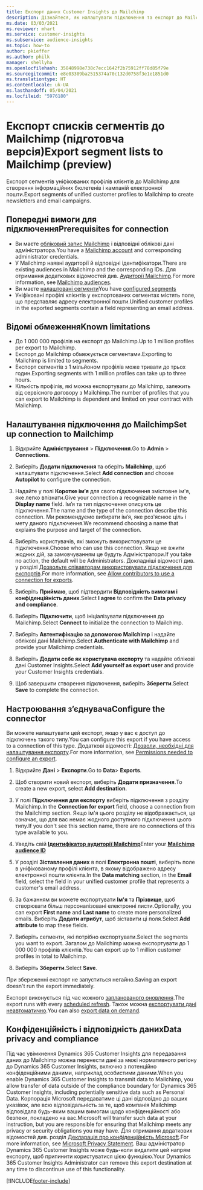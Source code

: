 ```yaml
---
title: Експорт даних Customer Insights до Mailchimp
description: Дізнайтеся, як налаштувати підключення та експорт до Mailchimp.
ms.date: 03/03/2021
ms.reviewer: mhart
ms.service: customer-insights
ms.subservice: audience-insights
ms.topic: how-to
author: pkieffer
ms.author: philk
manager: shellyha
ms.openlocfilehash: 35848998e738c7ecc1642f2b75912ff78d85f79e
ms.sourcegitcommit: e8e03309ba2515374a70c132d0758f3e1e1851d0
ms.translationtype: HT
ms.contentlocale: uk-UA
ms.lasthandoff: 05/04/2021
ms.locfileid: "5976180"
---
```

# <a name="export-segment-lists-to-mailchimp-preview"></a><span data-ttu-id="53b9c-103">Експорт списків сегментів до Mailchimp (підготовча версія)</span><span class="sxs-lookup"><span data-stu-id="53b9c-103">Export segment lists to Mailchimp (preview)</span></span>

<span data-ttu-id="53b9c-104">Експорт сегментів уніфікованих профілів клієнтів до Mailchimp для створення інформаційних бюлетенів і кампаній електронної пошти.</span><span class="sxs-lookup"><span data-stu-id="53b9c-104">Export segments of unified customer profiles to Mailchimp to create newsletters and email campaigns.</span></span>

## <a name="prerequisites-for-connection"></a><span data-ttu-id="53b9c-105">Попередні вимоги для підключення</span><span class="sxs-lookup"><span data-stu-id="53b9c-105">Prerequisites for connection</span></span>

-   <span data-ttu-id="53b9c-106">Ви маєте [обліковий запис Mailchimp](https://mailchimp.com/) і відповідні облікові дані адміністратора.</span><span class="sxs-lookup"><span data-stu-id="53b9c-106">You have a [Mailchimp account](https://mailchimp.com/) and corresponding administrator credentials.</span></span>
-   <span data-ttu-id="53b9c-107">У Mailchimp наявні аудиторії й відповідні ідентифікатори.</span><span class="sxs-lookup"><span data-stu-id="53b9c-107">There are existing audiences in Mailchimp and the corresponding IDs.</span></span> <span data-ttu-id="53b9c-108">Для отримання додаткових відомостей див. [Аудиторії Mailchimp](https://mailchimp.com/help/create-audience/).</span><span class="sxs-lookup"><span data-stu-id="53b9c-108">For more information, see [Mailchimp audiences](https://mailchimp.com/help/create-audience/).</span></span>
-   <span data-ttu-id="53b9c-109">Ви маєте [налаштовані сегменти](segments.md)</span><span class="sxs-lookup"><span data-stu-id="53b9c-109">You have [configured segments](segments.md)</span></span>
-   <span data-ttu-id="53b9c-110">Уніфіковані профілі клієнтів у експортованих сегментах містять поле, що представляє адресу електронної пошти.</span><span class="sxs-lookup"><span data-stu-id="53b9c-110">Unified customer profiles in the exported segments contain a field representing an email address.</span></span>

## <a name="known-limitations"></a><span data-ttu-id="53b9c-111">Відомі обмеження</span><span class="sxs-lookup"><span data-stu-id="53b9c-111">Known limitations</span></span>

- <span data-ttu-id="53b9c-112">До 1 000 000 профілів на експорт до Mailchimp.</span><span class="sxs-lookup"><span data-stu-id="53b9c-112">Up to 1 million profiles per export to Mailchimp.</span></span>
- <span data-ttu-id="53b9c-113">Експорт до Mailchimp обмежується сегментами.</span><span class="sxs-lookup"><span data-stu-id="53b9c-113">Exporting to Mailchimp is limited to segments.</span></span>
- <span data-ttu-id="53b9c-114">Експорт сегментів з 1 мільйоном профілів може тривати до трьох годин.</span><span class="sxs-lookup"><span data-stu-id="53b9c-114">Exporting segments with 1 million profiles can take up to three hours.</span></span> 
- <span data-ttu-id="53b9c-115">Кількість профілів, які можна експортувати до Mailchimp, залежить від сервісного договору з Mailchimp.</span><span class="sxs-lookup"><span data-stu-id="53b9c-115">The number of profiles that you can export to Mailchimp is dependent and limited on your contract with Mailchimp.</span></span>

## <a name="set-up-connection-to-mailchimp"></a><span data-ttu-id="53b9c-116">Налаштування підключення до Mailchimp</span><span class="sxs-lookup"><span data-stu-id="53b9c-116">Set up connection to Mailchimp</span></span>

1. <span data-ttu-id="53b9c-117">Відкрийте **Адміністрування** > **Підключення**.</span><span class="sxs-lookup"><span data-stu-id="53b9c-117">Go to **Admin** > **Connections**.</span></span>

1. <span data-ttu-id="53b9c-118">Виберіть **Додати підключення** та оберіть **Mailchimp**, щоб налаштувати підключення.</span><span class="sxs-lookup"><span data-stu-id="53b9c-118">Select **Add connection** and choose **Autopilot** to configure the connection.</span></span>

1. <span data-ttu-id="53b9c-119">Надайте у полі **Коротке ім’я** для свого підключення змістовне ім'я, яке легко впізнати.</span><span class="sxs-lookup"><span data-stu-id="53b9c-119">Give your connection a recognizable name in the **Display name** field.</span></span> <span data-ttu-id="53b9c-120">Ім’я та тип підключення описують це підключення.</span><span class="sxs-lookup"><span data-stu-id="53b9c-120">The name and the type of the connection describe this connection.</span></span> <span data-ttu-id="53b9c-121">Ми рекомендуємо вибирати ім’я, яке роз'яснює ціль і мету даного підключення.</span><span class="sxs-lookup"><span data-stu-id="53b9c-121">We recommend choosing a name that explains the purpose and target of the connection.</span></span>

1. <span data-ttu-id="53b9c-122">Виберіть користувачів, які зможуть використовувати це підключення.</span><span class="sxs-lookup"><span data-stu-id="53b9c-122">Choose who can use this connection.</span></span> <span data-ttu-id="53b9c-123">Якщо не вжити жодних дій, за замовчуванням це будуть Адміністратори.</span><span class="sxs-lookup"><span data-stu-id="53b9c-123">If you take no action, the default will be Administrators.</span></span> <span data-ttu-id="53b9c-124">Докладніші відомості див. у розділі [Дозвольте співавторам використовувати підключення для експортів](connections.md#allow-contributors-to-use-a-connection-for-exports).</span><span class="sxs-lookup"><span data-stu-id="53b9c-124">For more information, see [Allow contributors to use a connection for exports](connections.md#allow-contributors-to-use-a-connection-for-exports).</span></span>

1. <span data-ttu-id="53b9c-125">Виберіть **Приймаю**, щоб підтвердити **Відповідність вимогам і конфіденційність даних**.</span><span class="sxs-lookup"><span data-stu-id="53b9c-125">Select **I agree** to confirm the **Data privacy and compliance**.</span></span>

1. <span data-ttu-id="53b9c-126">Виберіть **Підключити**, щоб ініціалізувати підключення до Mailchimp.</span><span class="sxs-lookup"><span data-stu-id="53b9c-126">Select **Connect** to initialize the connection to Mailchimp.</span></span>

1. <span data-ttu-id="53b9c-127">Виберіть **Автентифікацію за допомогою Mailchimp** і надайте облікові дані Mailchimp.</span><span class="sxs-lookup"><span data-stu-id="53b9c-127">Select **Authenticate with Mailchimp** and provide your Mailchimp credentials.</span></span>

1. <span data-ttu-id="53b9c-128">Виберіть **Додати себе як користувача експорту** та надайте облікові дані Customer Insights.</span><span class="sxs-lookup"><span data-stu-id="53b9c-128">Select **Add yourself as export user** and provide your Customer Insights credentials.</span></span>

1. <span data-ttu-id="53b9c-129">Щоб завершити створення підключення, виберіть **Зберегти**.</span><span class="sxs-lookup"><span data-stu-id="53b9c-129">Select **Save** to complete the connection.</span></span> 

## <a name="configure-the-connector"></a><span data-ttu-id="53b9c-130">Настроювання з’єднувача</span><span class="sxs-lookup"><span data-stu-id="53b9c-130">Configure the connector</span></span>

<span data-ttu-id="53b9c-131">Ви можете налаштувати цей експорт, якщо у вас є доступ до підключень такого типу.</span><span class="sxs-lookup"><span data-stu-id="53b9c-131">You can configure this export if you have access to a connection of this type.</span></span> <span data-ttu-id="53b9c-132">Додаткові відомості: [Дозволи, необхідні для налаштування експорту](export-destinations.md#set-up-a-new-export).</span><span class="sxs-lookup"><span data-stu-id="53b9c-132">For more information, see [Permissions needed to configure an export](export-destinations.md#set-up-a-new-export).</span></span>

1. <span data-ttu-id="53b9c-133">Відкрийте **Дані** > **Експорти**.</span><span class="sxs-lookup"><span data-stu-id="53b9c-133">Go to **Data**> **Exports**.</span></span>

1. <span data-ttu-id="53b9c-134">Щоб створити новий експорт, виберіть **Додати призначення**.</span><span class="sxs-lookup"><span data-stu-id="53b9c-134">To create a new export, select **Add destination**.</span></span>

1. <span data-ttu-id="53b9c-135">У полі **Підключення для експорту** виберіть підключення з розділу Mailchimp.</span><span class="sxs-lookup"><span data-stu-id="53b9c-135">In the **Connection for export** field, choose a connection from the Mailchimp section.</span></span> <span data-ttu-id="53b9c-136">Якщо ім'я цього розділу не відображається, це означає, що для вас немає жодного доступного підключення цього типу.</span><span class="sxs-lookup"><span data-stu-id="53b9c-136">If you don't see this section name, there are no connections of this type available to you.</span></span>

1. <span data-ttu-id="53b9c-137">Уведіть свій **[Ідентифікатор аудиторії Mailchimp](https://mailchimp.com/help/find-audience-id/)**</span><span class="sxs-lookup"><span data-stu-id="53b9c-137">Enter your **[Mailchimp audience ID](https://mailchimp.com/help/find-audience-id/)**</span></span>

3. <span data-ttu-id="53b9c-138">У розділі **Зіставлення даних** в полі **Електронна пошті**, виберіть поле в уніфікованому профілі клієнта, в якому відображено адресу електронної пошти клієнта.</span><span class="sxs-lookup"><span data-stu-id="53b9c-138">In the **Data matching** section, in the **Email** field, select the field in your unified customer profile that represents a customer's email address.</span></span> 

1. <span data-ttu-id="53b9c-139">За бажанням ви можете експортувати **Ім'я** та **Прізвище**, щоб створювати більш персоналізовані електронні листи.</span><span class="sxs-lookup"><span data-stu-id="53b9c-139">Optionally, you can export **First name** and **Last name** to create more personalized emails.</span></span> <span data-ttu-id="53b9c-140">Виберіть **Додати атрибут**, щоб зіставити ці поля.</span><span class="sxs-lookup"><span data-stu-id="53b9c-140">Select **Add attribute** to map these fields.</span></span>

1. <span data-ttu-id="53b9c-141">Виберіть сегменти, які потрібно експортувати.</span><span class="sxs-lookup"><span data-stu-id="53b9c-141">Select the segments you want to export.</span></span> <span data-ttu-id="53b9c-142">Загалом до Mailchimp можна експортувати до 1 000 000 профілів клієнтів.</span><span class="sxs-lookup"><span data-stu-id="53b9c-142">You can export up to 1 million customer profiles in total to Mailchimp.</span></span>

1. <span data-ttu-id="53b9c-143">Виберіть **Зберегти**.</span><span class="sxs-lookup"><span data-stu-id="53b9c-143">Select **Save**.</span></span>

<span data-ttu-id="53b9c-144">При збереженні експорт не запуститься негайно.</span><span class="sxs-lookup"><span data-stu-id="53b9c-144">Saving an export doesn't run the export immediately.</span></span>

<span data-ttu-id="53b9c-145">Експорт виконується під час кожного [запланованого оновлення](system.md#schedule-tab).</span><span class="sxs-lookup"><span data-stu-id="53b9c-145">The export runs with every [scheduled refresh](system.md#schedule-tab).</span></span> <span data-ttu-id="53b9c-146">Також можна [експортувати дані неавтоматично](export-destinations.md#run-exports-on-demand).</span><span class="sxs-lookup"><span data-stu-id="53b9c-146">You can also [export data on demand](export-destinations.md#run-exports-on-demand).</span></span> 

## <a name="data-privacy-and-compliance"></a><span data-ttu-id="53b9c-147">Конфіденційність і відповідність даних</span><span class="sxs-lookup"><span data-stu-id="53b9c-147">Data privacy and compliance</span></span>

<span data-ttu-id="53b9c-148">Під час увімкнення Dynamics 365 Customer Insights для передавання даних до Mailchimp можна перенести дані за межі нормативного регіону до Dynamics 365 Customer Insights, включно з потенційно конфіденційними даними, наприклад особистими даними.</span><span class="sxs-lookup"><span data-stu-id="53b9c-148">When you enable Dynamics 365 Customer Insights to transmit data to Mailchimp, you allow transfer of data outside of the compliance boundary for Dynamics 365 Customer Insights, including potentially sensitive data such as Personal Data.</span></span> <span data-ttu-id="53b9c-149">Корпорація Microsoft передаватиме ці дані відповідно до ваших указівок, але всю відповідальність за те, щоб компанія Mailchimp відповідала будь-яким вашим вимогам щодо конфіденційності або безпеки, покладено на вас.</span><span class="sxs-lookup"><span data-stu-id="53b9c-149">Microsoft will transfer such data at your instruction, but you are responsible for ensuring that Mailchimp meets any privacy or security obligations you may have.</span></span> <span data-ttu-id="53b9c-150">Для отримання додаткових відомостей див. розділ [Декларація про конфіденційність Microsoft](https://go.microsoft.com/fwlink/?linkid=396732).</span><span class="sxs-lookup"><span data-stu-id="53b9c-150">For more information, see [Microsoft Privacy Statement](https://go.microsoft.com/fwlink/?linkid=396732).</span></span>
<span data-ttu-id="53b9c-151">Ваш адміністратор Dynamics 365 Customer Insights може будь-коли видалити цей напрям експорту, щоб припинити користуватися цією функцією.</span><span class="sxs-lookup"><span data-stu-id="53b9c-151">Your Dynamics 365 Customer Insights Administrator can remove this export destination at any time to discontinue use of this functionality.</span></span>

[!INCLUDE[footer-include](../includes/footer-banner.md)]
